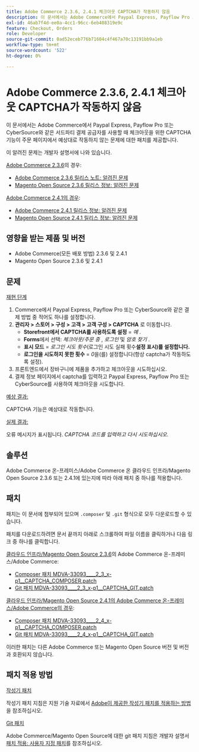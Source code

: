 ```yaml
---
title: Adobe Commerce 2.3.6, 2.4.1 체크아웃 CAPTCHA가 작동하지 않음
description: 이 문서에서는 Adobe Commerce에서 Paypal Express, Payflow Pro 또는 CyberSource와 같은 서드파티 결제 공급자를 사용할 때 체크아웃을 위한 CAPTCHA 기능이 주문 페이지에서 예상대로 작동하지 않는 문제에 대한 패치를 제공합니다.
exl-id: 46ab7f4d-ee0a-4cc1-96cc-6eb408319e9c
feature: Checkout, Orders
role: Developer
source-git-commit: 0ad52eceb776b71604c4f467a70c13191bb9a1eb
workflow-type: tm+mt
source-wordcount: '522'
ht-degree: 0%

---
```


# Adobe Commerce 2.3.6, 2.4.1 체크아웃 CAPTCHA가 작동하지 않음

이 문서에서는 Adobe Commerce에서 Paypal Express, Payflow Pro 또는 CyberSource와 같은 서드파티 결제 공급자를 사용할 때 체크아웃을 위한 CAPTCHA 기능이 주문 페이지에서 예상대로 작동하지 않는 문제에 대한 패치를 제공합니다.

이 알려진 문제는 개발자 설명서에 나와 있습니다.

<u>Adobe Commerce 2.3.6</u>의 경우:

* [Adobe Commerce 2.3.6 릴리스 노트: 알려진 문제](https://devdocs.magento.com/guides/v2.3/release-notes/commerce-2-3-6.html#known-issues)
* [Magento Open Source 2.3.6 릴리스 정보: 알려진 문제](https://devdocs.magento.com/guides/v2.3/release-notes/open-source-2-3-6.html#known-issues)

<u>Adobe Commerce 2.4.1의 경우</u>:

* [Adobe Commerce 2.4.1 릴리스 정보: 알려진 문제](https://devdocs.magento.com/guides/v2.4/release-notes/commerce-2-4-1.html#known-issues)
* [Magento Open Source 2.4.1 릴리스 정보: 알려진 문제](https://devdocs.magento.com/guides/v2.4/release-notes/open-source-2-4-1.html#known-issues)

## 영향을 받는 제품 및 버전

* Adobe Commerce(모든 배포 방법) 2.3.6 및 2.4.1
* Magento Open Source 2.3.6 및 2.4.1

## 문제

<u>재현 단계</u>

1. Commerce에서 Paypal Express, Payflow Pro 또는 CyberSource와 같은 결제 방법 중 적어도 하나를 설정합니다.
1. **관리자 > 스토어 > 구성 > 고객 > 고객 구성 > CAPTCHA** 로 이동합니다.
   * **Storefront에서 CAPTCHA를 사용하도록 설정** = *예* .
   * **Forms**&#x200B;에서 선택: *체크아웃/주문 중* , *로그인* 및 *암호 찾기* .
   * **표시 모드** = *로그인 시도 횟수*(로그인 시도 실패 횟수&#x200B;**설정 표시)를 설정합니다.**
   * **로그인을 시도하지 못한 횟수** = *0*&#x200B;을(를) 설정합니다(항상 captcha가 작동하도록 설정).
1. 프론트엔드에서 장바구니에 제품을 추가하고 체크아웃을 시도하십시오.
1. 결제 정보 페이지에서 captcha를 입력하고 Paypal Express, Payflow Pro 또는 CyberSource를 사용하여 체크아웃을 시도합니다.

<u>예상 결과:</u>

CAPTCHA 기능은 예상대로 작동합니다.

<u>실제 결과:</u>

오류 메시지가 표시됩니다. *CAPTCHA 코드를 입력하고 다시 시도하십시오.*

## 솔루션

Adobe Commerce 온-프레미스/Adobe Commerce 온 클라우드 인프라/Magento Open Source 2.3.6 또는 2.4.1에 있는지에 따라 아래 패치 중 하나를 적용합니다.

## 패치

패치는 이 문서에 첨부되어 있으며 `.composer` 및 `.git` 형식으로 모두 다운로드할 수 있습니다.

패치를 다운로드하려면 문서 끝까지 아래로 스크롤하여 파일 이름을 클릭하거나 다음 링크 중 하나를 클릭합니다.

<u>클라우드 인프라/Magento Open Source 2.3.6</u>의 Adobe Commerce 온-프레미스/Adobe Commerce:

* [Composer 패치 MDVA-33093\_\_\_\_2\_3\_x-p1\_\_CAPTCHA\_COMPOSER.patch](assets/MDVA-33093____2_3_x-p1__CAPTCHA_COMPOSER.patch.zip)
* [Git 패치 MDVA-33093\_\_\_\_2\_3\_x-p1\_\_CAPTCHA\_GIT.patch](assets/MDVA-33093____2_3_x-p1__CAPTCHA_GIT.patch.zip)

<u>클라우드 인프라/Magento Open Source 2.4.1의 Adobe Commerce 온-프레미스/Adobe Commerce의 경우</u>:

* [Composer 패치 MDVA-33093\_\_\_\_2\_4\_x-p1\_\_CAPTCHA\_COMPOSER.patch](assets/MDVA-33093____2_4_x-p1__CAPTCHA_COMPOSER.patch.zip)
* [Git 패치 MDVA-33093\_\_\_\_2\_4\_x-p1\_\_CAPTCHA\_GIT.patch](assets/MDVA-33093____2_4_x-p1__CAPTCHA_GIT.patch.zip)

이러한 패치는 다른 Adobe Commerce 또는 Magento Open Source 버전 및 버전과 호환되지 않습니다.

## 패치 적용 방법

<u>작성기 패치</u>

작성기 패치 지침은 지원 기술 자료에서 [Adobe이 제공한 작성기 패치를 적용하는 방법](/help/how-to/general/how-to-apply-a-composer-patch-provided-by-magento.md)을 참조하십시오.

<u>Git 패치</u>

Adobe Commerce/Magento Open Source에 대한 git 패치 지침은 개발자 설명서 [패치 적용: 사용자 지정 패치](https://devdocs.magento.com/guides/v2.4/comp-mgr/patching.html#custom-patches)를 참조하십시오.
